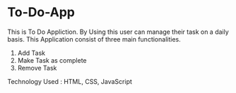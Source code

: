 # To-Do-App
This is To Do Appliction. By Using this user can manage their task on a daily basis. This Application consist of three main functionalities.
1. Add Task
2. Make Task as complete
3. Remove Task

Technology Used : HTML, CSS, JavaScript
